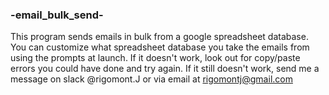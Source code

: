 ### -email_bulk_send-
 This program sends emails in bulk from a google spreadsheet database.
 You can customize what spreadsheet database you take the emails from
 using the prompts at launch. If it doesn't work, look out for copy/paste
 errors you could have done and try again. If it still doesn't work, 
 send me a message on slack @rigomont.J or via email at rigomontj@gmail.com
